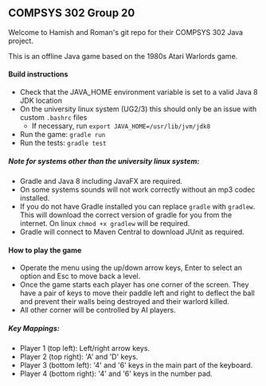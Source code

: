 ## COMPSYS 302 Group 20

Welcome to Hamish and Roman's git repo for their COMPSYS 302 Java project.

This is an offline Java game based on the 1980s Atari Warlords game.

#### Build instructions

* Check that the JAVA_HOME environment variable is set to a valid Java 8 JDK location
* On the university linux system (UG2/3) this should only be an issue with custom `.bashrc` files
	* If necessary, run `export JAVA_HOME=/usr/lib/jvm/jdk8`
* Run the game: `gradle run`
* Run the tests: `gradle test`

##### Note for systems other than the university linux system:

* Gradle and Java 8 including JavaFX are required.
* On some systems sounds will not work correctly without an mp3 codec installed.
* If you do not have Gradle installed you can replace `gradle` with `gradlew`. This will download the
	correct version of gradle for you from the internet. On linux `chmod +x gradlew` will be required.
* Gradle will connect to Maven Central to download JUnit as required.

#### How to play the game

* Operate the menu using the up/down arrow keys, Enter to select an option and Esc to move back a level.
* Once the game starts each player has one corner of the screen. They have a pair of keys to move their
	paddle left and right to deflect the ball and prevent their walls being destroyed and their warlord
	killed.
* All other corner will be controlled by AI players.

##### Key Mappings:

* Player 1 (top left): Left/right arrow keys.
* Player 2 (top right): 'A' and 'D' keys.
* Player 3 (bottom left): '4' and '6' keys in the main part of the keyboard.
* Player 4 (bottom right): '4' and '6' keys in the number pad.

